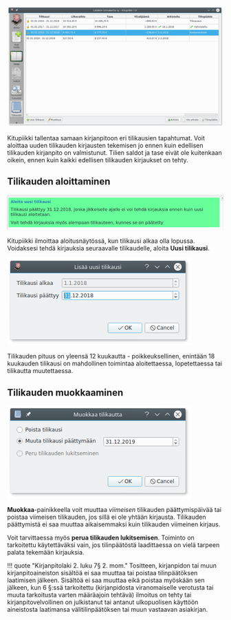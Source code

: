 
![](tilikaudet.png)

Kitupiikki tallentaa samaan kirjanpitoon eri tilikausien tapahtumat. Voit aloittaa uuden tilikauden kirjausten tekemisen jo ennen kuin edellisen tilikauden kirjanpito on valmistunut. Tilien saldot ja tase eivät ole kuitenkaan oikein, ennen kuin kaikki edellisen tilikauden kirjaukset on tehty.

## Tilikauden aloittaminen

![](aloita.png)

Kitupiikki ilmoittaa aloitusnäytössä, kun tilikausi alkaa olla lopussa. Voidaksesi tehdä kirjauksia seuraavalle tilikaudelle, aloita **Uusi tilikausi**.

![](uusi.png)

Tilikauden pituus on yleensä 12 kuukautta - poikkeuksellinen, enintään 18 kuukauden tilikausi on mahdollinen toimintaa aloitettaessa, lopetettaessa tai tilikautta muutettaessa.

## Tilikauden muokkaaminen

![](muokkaa.png)

**Muokkaa**-painikkeella voit muuttaa *viimeisen* tilikauden päättymispäivää tai poistaa viimeisen tilikauden, jos sillä ei ole yhtään kirjausta. Tilikauden päättymistä ei saa muuttaa aikaisemmaksi kuin tilikauden viimeinen kirjaus.

Voit tarvittaessa myös **perua tilikauden lukitsemisen**. Toiminto on tarkoitettu käytettäväksi vain, jos tilinpäätöstä laadittaessa on vielä tarpeen palata tekemään kirjauksia.

!!! quote "Kirjanpitolaki 2. luku 7§ 2. mom."
    Tositteen, kirjanpidon tai muun kirjanpitoaineiston sisältöä ei saa muuttaa tai poistaa tilinpäätöksen laatimisen jälkeen. Sisältöä ei saa muuttaa eikä poistaa myöskään sen jälkeen, kun 6 §:ssä tarkoitettu (kirjanpidosta viranomaiselle verotusta tai muuta tarkoitusta varten määräajoin tehtävä) ilmoitus on tehty tai kirjanpitovelvollinen on julkistanut tai antanut ulkopuolisen käyttöön aineistosta laatimansa välitilinpäätöksen tai muun vastaavan asiakirjan.
